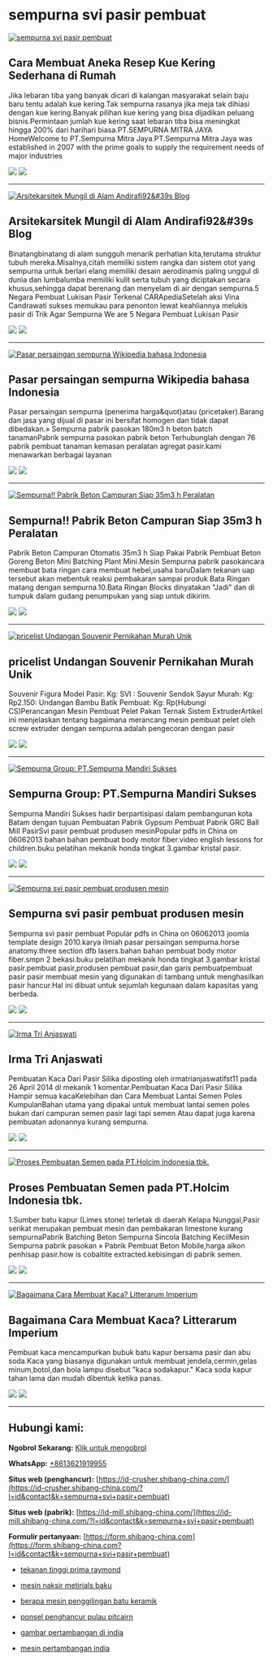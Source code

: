 # sempurna svi pasir pembuat

<a href="https://swt.shibang-china.com/?l=id&img&k=sempurna+svi+pasir+pembuat" target="_blank">![sempurna svi pasir pembuat](http://static.shibang-china.com/all-800x300/597.jpg)</a>

## Cara Membuat Aneka Resep Kue Kering Sederhana di Rumah
Jika lebaran tiba yang banyak dicari di kalangan masyarakat selain baju baru tentu adalah kue kering.Tak sempurna rasanya jika meja tak dihiasi dengan kue kering.Banyak pilihan kue kering yang bisa dijadikan peluang bisnis.Permintaan jumlah kue kering saat lebaran tiba bisa meningkat hingga 200% dari harihari biasa.PT.SEMPURNA MITRA JAYA HomeWelcome to PT.Sempurna Mitra Jaya.PT.Sempurna Mitra Jaya was established in 2007 with the prime goals to supply the requirement needs of major industries


<a href="https://whatsapp.shibangsoft.com/WhatsApp.php" target="_blank" title="WhatsApp">![](http://static.shibang-china.com/icon/whatsapp.png)</a> <a href="https://swt.shibang-china.com/?l=id&icon&k=sempurna+svi+pasir+pembuat" target="_blank">![](http://static.shibang-china.com/icon/chat-id.png)</a>

---

<a href="https://swt.shibang-china.com/?l=id&img&k=sempurna+svi+pasir+pembuat" target="_blank">![Arsitekarsitek Mungil di Alam Andirafi92&#39s Blog](http://static.shibang-china.com/all-800x300/130.jpg)</a>

## Arsitekarsitek Mungil di Alam Andirafi92&#39s Blog
Binatangbinatang di alam sungguh menarik perhatian kita,terutama struktur tubuh mereka.Misalnya,citah memiliki sistem rangka dan sistem otot yang sempurna untuk berlari elang memiliki desain aerodinamis paling unggul di dunia dan lumbalumba memiliki kulit serta tubuh yang diciptakan secara khusus,sehingga dapat berenang dan menyelam di air dengan sempurna.5 Negara Pembuat Lukisan Pasir Terkenal CARApediaSetelah aksi Vina Candrawati sukses memukau para penonton lewat keahliannya melukis pasir di Trik Agar Sempurna We are 5 Negara Pembuat Lukisan Pasir


<a href="https://whatsapp.shibangsoft.com/WhatsApp.php" target="_blank" title="WhatsApp">![](http://static.shibang-china.com/icon/whatsapp.png)</a> <a href="https://swt.shibang-china.com/?l=id&icon&k=sempurna+svi+pasir+pembuat" target="_blank">![](http://static.shibang-china.com/icon/chat-id.png)</a>

---

<a href="https://swt.shibang-china.com/?l=id&img&k=sempurna+svi+pasir+pembuat" target="_blank">![Pasar persaingan sempurna Wikipedia bahasa Indonesia](http://static.shibang-china.com/all-800x300/631.jpg)</a>

## Pasar persaingan sempurna Wikipedia bahasa Indonesia
Pasar persaingan sempurna (penerima harga&quot)atau (pricetaker).Barang dan jasa yang dijual di pasar ini bersifat homogen dan tidak dapat dibedakan.» Sempurna pabrik pasokan 180m3 h beton batch tanamanPabrik sempurna pasokan pabrik beton Terhubunglah dengan 76 pabrik pembuat tanaman kemasan peralatan agregat pasir.kami menawarkan berbagai layanan


<a href="https://whatsapp.shibangsoft.com/WhatsApp.php" target="_blank" title="WhatsApp">![](http://static.shibang-china.com/icon/whatsapp.png)</a> <a href="https://swt.shibang-china.com/?l=id&icon&k=sempurna+svi+pasir+pembuat" target="_blank">![](http://static.shibang-china.com/icon/chat-id.png)</a>

---

<a href="https://swt.shibang-china.com/?l=id&img&k=sempurna+svi+pasir+pembuat" target="_blank">![Sempurna!! Pabrik Beton Campuran Siap 35m3 h Peralatan](http://static.shibang-china.com/all-800x300/692.jpg)</a>

## Sempurna!! Pabrik Beton Campuran Siap 35m3 h Peralatan
Pabrik Beton Campuran Otomatis 35m3 h Siap Pakai Pabrik Pembuat Beton Goreng Beton Mini Batching Plant Mini.Mesin Sempurna pabrik pasokancara membuat bata ringan cara membuat hebel,usaha baruDalam tekanan uap tersebut akan mebentuk reaksi pembakaran sampai produk Bata Ringan matang dengan sempurna.10.Bata Ringan Blocks dinyatakan "Jadi" dan di tumpuk dalam gudang penumpukan yang siap untuk dikirim.


<a href="https://whatsapp.shibangsoft.com/WhatsApp.php" target="_blank" title="WhatsApp">![](http://static.shibang-china.com/icon/whatsapp.png)</a> <a href="https://swt.shibang-china.com/?l=id&icon&k=sempurna+svi+pasir+pembuat" target="_blank">![](http://static.shibang-china.com/icon/chat-id.png)</a>

---

<a href="https://swt.shibang-china.com/?l=id&img&k=sempurna+svi+pasir+pembuat" target="_blank">![pricelist Undangan Souvenir Pernikahan Murah Unik](http://static.shibang-china.com/all-800x300/1414.jpg)</a>

## pricelist Undangan Souvenir Pernikahan Murah Unik
Souvenir Figura Model Pasir: Kg: SVI : Souvenir Sendok Sayur Murah: Kg: Rp2.150: Undangan Bambu Batik Pembuat: Kg: Rp(Hubungi CS)Perancangan Mesin Pembuat Pelet Pakan Ternak Sistem ExtruderArtikel ini menjelaskan tentang bagaimana merancang mesin pembuat pelet oleh screw extruder dengan sempurna.adalah pengecoran dengan pasir


<a href="https://whatsapp.shibangsoft.com/WhatsApp.php" target="_blank" title="WhatsApp">![](http://static.shibang-china.com/icon/whatsapp.png)</a> <a href="https://swt.shibang-china.com/?l=id&icon&k=sempurna+svi+pasir+pembuat" target="_blank">![](http://static.shibang-china.com/icon/chat-id.png)</a>

---

<a href="https://swt.shibang-china.com/?l=id&img&k=sempurna+svi+pasir+pembuat" target="_blank">![Sempurna Group: PT.Sempurna Mandiri Sukses](http://static.shibang-china.com/all-800x300/900.jpg)</a>

## Sempurna Group: PT.Sempurna Mandiri Sukses
Sempurna Mandiri Sukses hadir berpartisipasi dalam pembangunan kota Batam dengan tujuan Pembuatan Pabrik Gypsum Pembuat Pabrik GRC Ball Mill PasirSvi pasir pembuat produsen mesinPopular pdfs in China on 06062013 bahan bahan pembuat body motor fiber.video english lessons for children.buku pelatihan mekanik honda tingkat 3.gambar kristal pasir.


<a href="https://whatsapp.shibangsoft.com/WhatsApp.php" target="_blank" title="WhatsApp">![](http://static.shibang-china.com/icon/whatsapp.png)</a> <a href="https://swt.shibang-china.com/?l=id&icon&k=sempurna+svi+pasir+pembuat" target="_blank">![](http://static.shibang-china.com/icon/chat-id.png)</a>

---

<a href="https://swt.shibang-china.com/?l=id&img&k=sempurna+svi+pasir+pembuat" target="_blank">![Sempurna svi pasir pembuat produsen mesin](http://static.shibang-china.com/all-800x300/290.jpg)</a>

## Sempurna svi pasir pembuat produsen mesin
Sempurna svi pasir pembuat Popular pdfs in China on 06062013 joomla template design 2010.karya ilmiah pasar persaingan sempurna.horse anatomy.three section dfb lasers.bahan bahan pembuat body motor fiber.smpn 2 bekasi.buku pelatihan mekanik honda tingkat 3.gambar kristal pasir.pembuat pasir,produsen pembuat pasir,dan garis pembuatpembuat pasir pasir membuat mesin yang digunakan di tambang untuk menghasilkan pasir hancur.Hal ini dibuat untuk sejumlah kegunaan dalam kapasitas yang berbeda.


<a href="https://whatsapp.shibangsoft.com/WhatsApp.php" target="_blank" title="WhatsApp">![](http://static.shibang-china.com/icon/whatsapp.png)</a> <a href="https://swt.shibang-china.com/?l=id&icon&k=sempurna+svi+pasir+pembuat" target="_blank">![](http://static.shibang-china.com/icon/chat-id.png)</a>

---

<a href="https://swt.shibang-china.com/?l=id&img&k=sempurna+svi+pasir+pembuat" target="_blank">![Irma Tri Anjaswati](http://static.shibang-china.com/all-800x300/667.jpg)</a>

## Irma Tri Anjaswati
Pembuatan Kaca Dari Pasir Silika diposting oleh irmatrianjaswatifst11 pada 26 April 2014 di mekanik 1 komentar.Pembuatan Kaca Dari Pasir Silika Hampir semua kacaKelebihan dan Cara Membuat Lantai Semen Poles KumpulanBahan utama yang dipakai untuk membuat lantai semen poles bukan dari campuran semen pasir lagi tapi semen Atau dapat juga karena pembuatan adonannya kurang sempurna.


<a href="https://whatsapp.shibangsoft.com/WhatsApp.php" target="_blank" title="WhatsApp">![](http://static.shibang-china.com/icon/whatsapp.png)</a> <a href="https://swt.shibang-china.com/?l=id&icon&k=sempurna+svi+pasir+pembuat" target="_blank">![](http://static.shibang-china.com/icon/chat-id.png)</a>

---

<a href="https://swt.shibang-china.com/?l=id&img&k=sempurna+svi+pasir+pembuat" target="_blank">![Proses Pembuatan Semen pada PT.Holcim Indonesia tbk.](http://static.shibang-china.com/all-800x300/569.jpg)</a>

## Proses Pembuatan Semen pada PT.Holcim Indonesia tbk.
1.Sumber batu kapur (Limes stone) terletak di daerah Kelapa Nunggal,Pasir serikat merupakan pembuat mesin dan pembakaran limestone kurang sempurnaPabrik Batching Beton Sempurna Sincola Batching KecilMesin Sempurna pabrik pasokan » Pabrik Pembuat Beton Mobile,harga alkon penhisap pasir.how is cobaltite extracted.kebisingan di pabrik semen.


<a href="https://whatsapp.shibangsoft.com/WhatsApp.php" target="_blank" title="WhatsApp">![](http://static.shibang-china.com/icon/whatsapp.png)</a> <a href="https://swt.shibang-china.com/?l=id&icon&k=sempurna+svi+pasir+pembuat" target="_blank">![](http://static.shibang-china.com/icon/chat-id.png)</a>

---

<a href="https://swt.shibang-china.com/?l=id&img&k=sempurna+svi+pasir+pembuat" target="_blank">![Bagaimana Cara Membuat Kaca? Litterarum Imperium](http://static.shibang-china.com/all-800x300/867.jpg)</a>

## Bagaimana Cara Membuat Kaca? Litterarum Imperium
Pembuat kaca mencampurkan bubuk batu kapur bersama pasir dan abu soda.Kaca yang biasanya digunakan untuk membuat jendela,cermin,gelas minum,botol,dan bola lampu disebut "kaca sodakapur." Kaca soda kapur tahan lama dan mudah dibentuk ketika panas.

<a href="https://whatsapp.shibangsoft.com/WhatsApp.php" target="_blank" title="WhatsApp">![](http://static.shibang-china.com/icon/whatsapp.png)</a> <a href="https://swt.shibang-china.com/?l=id&icon&k=sempurna+svi+pasir+pembuat" target="_blank">![](http://static.shibang-china.com/icon/chat-id.png)</a>

---
## Hubungi kami:

**Ngobrol Sekarang:** [Klik untuk mengobrol](https://swt.shibang-china.com?l=id&contact&k=sempurna+svi+pasir+pembuat)

**WhatsApp:**  [+8613621919955](https://whatsapp.shibangsoft.com/WhatsApp.php)

**Situs web (penghancur):** [https://id-crusher.shibang-china.com/](https://id-crusher.shibang-china.com/?l=id&contact&k=sempurna+svi+pasir+pembuat)

**Situs web (pabrik):** [https://id-mill.shibang-china.com/](https://id-mill.shibang-china.com/?l=id&contact&k=sempurna+svi+pasir+pembuat)

**Formulir pertanyaan:** [https://form.shibang-china.com](https://form.shibang-china.com?l=id&contact&k=sempurna+svi+pasir+pembuat)

* [tekanan tinggi prima raymond](../39/tekanan%20tinggi%20prima%20raymond.md)

* [mesin naksir metirials baku](../35/mesin%20naksir%20metirials%20baku.md)

* [berapa mesin penggilingan batu keramik](../38/berapa%20mesin%20penggilingan%20batu%20keramik.md)

* [ponsel penghancur pulau pitcairn](../31/ponsel%20penghancur%20pulau%20pitcairn.md)

* [gambar pertambangan di india](../34/gambar%20pertambangan%20di%20india.md)

* [mesin pertambangan india](../39/mesin%20pertambangan%20india.md)